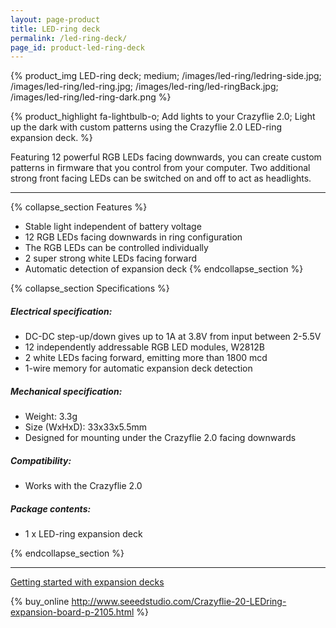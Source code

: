 ```yaml
---
layout: page-product
title: LED-ring deck
permalink: /led-ring-deck/
page_id: product-led-ring-deck
---
```


{% product_img LED-ring deck; medium;
/images/led-ring/ledring-side.jpg;
/images/led-ring/led-ring.jpg;
/images/led-ring/led-ringBack.jpg;
/images/led-ring/led-ring-dark.png
%}

{% product_highlight
fa-lightbulb-o;
Add lights to your Crazyflie 2.0;
Light up the dark with custom patterns using the Crazyflie 2.0 LED-ring expansion deck.
%}

Featuring 12 powerful RGB LEDs facing downwards, you can
create custom patterns in firmware that you control from your computer.
Two additional strong front facing LEDs can be switched on and off to
act as headlights.

---

{% collapse_section Features %}
* Stable light independent of battery voltage
* 12 RGB LEDs facing downwards in ring configuration
* The RGB LEDs can be controlled individually
* 2 super strong white LEDs facing forward
* Automatic detection of expansion deck
{% endcollapse_section %}

{% collapse_section Specifications %}
##### Electrical specification:

* DC-DC step-up/down gives up to 1A at 3.8V from input between 2-5.5V
* 12 independently addressable RGB LED modules, W2812B
* 2 white LEDs facing forward, emitting more than 1800 mcd
* 1-wire memory for automatic expansion deck detection

##### Mechanical specification:

* Weight: 3.3g
* Size (WxHxD): 33x33x5.5mm
* Designed for mounting under the Crazyflie 2.0 facing downwards

##### Compatibility:

* Works with the Crazyflie 2.0

##### Package contents:

* 1 x LED-ring expansion deck

{% endcollapse_section %}

---

[Getting started with expansion decks](/getting-started-with-expansion-decks/)

{% buy_online http://www.seeedstudio.com/Crazyflie-20-LEDring-expansion-board-p-2105.html %}
